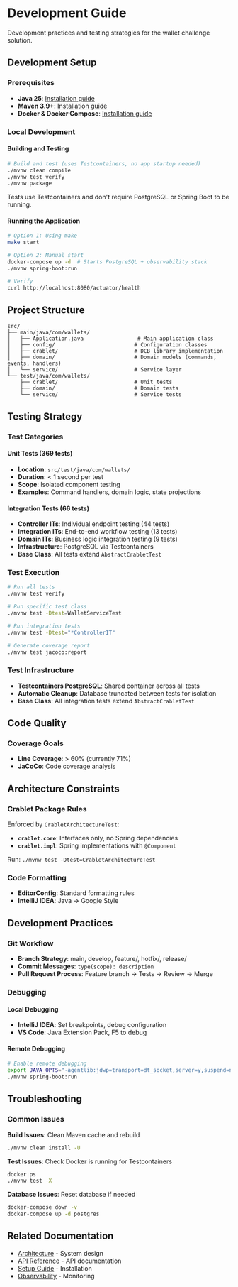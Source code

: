 # Development Guide

Development practices and testing strategies for the wallet challenge solution.

## Development Setup

### Prerequisites

- **Java 25**: [Installation guide](https://adoptium.net/temurin/releases/)
- **Maven 3.9+**: [Installation guide](https://maven.apache.org/install.html)
- **Docker & Docker Compose**: [Installation guide](https://docs.docker.com/get-docker/)

### Local Development

#### Building and Testing
```bash
# Build and test (uses Testcontainers, no app startup needed)
./mvnw clean compile
./mvnw test verify
./mvnw package
```

Tests use Testcontainers and don't require PostgreSQL or Spring Boot to be running.

#### Running the Application

```bash
# Option 1: Using make
make start

# Option 2: Manual start
docker-compose up -d  # Starts PostgreSQL + observability stack
./mvnw spring-boot:run

# Verify
curl http://localhost:8080/actuator/health
```

## Project Structure

```
src/
├── main/java/com/wallets/
│   ├── Application.java                 # Main application class
│   ├── config/                         # Configuration classes
│   ├── crablet/                        # DCB library implementation
│   ├── domain/                         # Domain models (commands, events, handlers)
│   └── service/                        # Service layer
└── test/java/com/wallets/
    ├── crablet/                        # Unit tests
    ├── domain/                         # Domain tests
    └── service/                        # Service tests
```

## Testing Strategy

### Test Categories

#### Unit Tests (369 tests)

- **Location**: `src/test/java/com/wallets/`
- **Duration**: < 1 second per test
- **Scope**: Isolated component testing
- **Examples**: Command handlers, domain logic, state projections

#### Integration Tests (66 tests)

- **Controller ITs**: Individual endpoint testing (44 tests)
- **Integration ITs**: End-to-end workflow testing (13 tests)
- **Domain ITs**: Business logic integration testing (9 tests)
- **Infrastructure**: PostgreSQL via Testcontainers
- **Base Class**: All tests extend `AbstractCrabletTest`

### Test Execution

```bash
# Run all tests
./mvnw test verify

# Run specific test class
./mvnw test -Dtest=WalletServiceTest

# Run integration tests
./mvnw test -Dtest="*ControllerIT"

# Generate coverage report
./mvnw test jacoco:report
```

### Test Infrastructure

- **Testcontainers PostgreSQL**: Shared container across all tests
- **Automatic Cleanup**: Database truncated between tests for isolation
- **Base Class**: All integration tests extend `AbstractCrabletTest`

## Code Quality

### Coverage Goals

- **Line Coverage**: > 60% (currently 71%)
- **JaCoCo**: Code coverage analysis

## Architecture Constraints

### Crablet Package Rules

Enforced by `CrabletArchitectureTest`:

- **`crablet.core`**: Interfaces only, no Spring dependencies
- **`crablet.impl`**: Spring implementations with `@Component`

Run: `./mvnw test -Dtest=CrabletArchitectureTest`

### Code Formatting

- **EditorConfig**: Standard formatting rules
- **IntelliJ IDEA**: Java → Google Style

## Development Practices

### Git Workflow

- **Branch Strategy**: main, develop, feature/, hotfix/, release/
- **Commit Messages**: `type(scope): description`
- **Pull Request Process**: Feature branch → Tests → Review → Merge

### Debugging

#### Local Debugging

- **IntelliJ IDEA**: Set breakpoints, debug configuration
- **VS Code**: Java Extension Pack, F5 to debug

#### Remote Debugging

```bash
# Enable remote debugging
export JAVA_OPTS="-agentlib:jdwp=transport=dt_socket,server=y,suspend=n,address=5005"
./mvnw spring-boot:run
```

## Troubleshooting

### Common Issues

**Build Issues**: Clean Maven cache and rebuild

```bash
./mvnw clean install -U
```

**Test Issues**: Check Docker is running for Testcontainers

```bash
docker ps
./mvnw test -X
```

**Database Issues**: Reset database if needed

```bash
docker-compose down -v
docker-compose up -d postgres
```

## Related Documentation

- [Architecture](../architecture/README.md) - System design
- [API Reference](../api/README.md) - API documentation
- [Setup Guide](../setup/README.md) - Installation
- [Observability](../observability/README.md) - Monitoring
